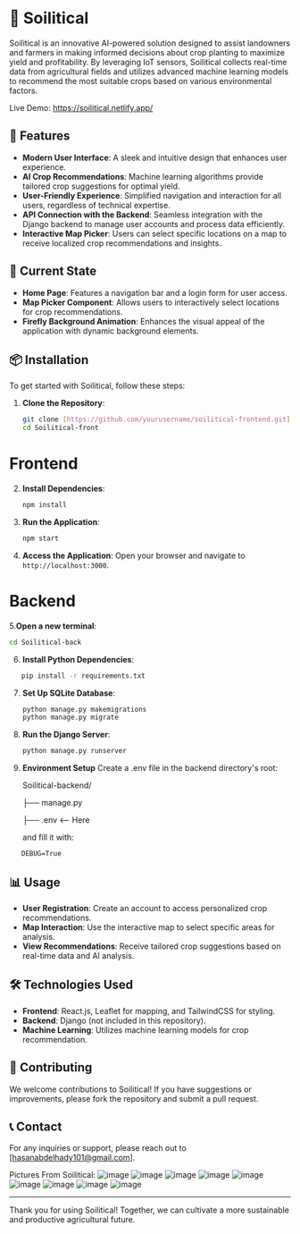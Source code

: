 # 🌱 **Soilitical**

Soilitical is an innovative AI-powered solution designed to assist landowners and farmers in making informed decisions about crop planting to maximize yield and profitability. By leveraging IoT sensors, Soilitical collects real-time data from agricultural fields and utilizes advanced machine learning models to recommend the most suitable crops based on various environmental factors.

Live Demo: https://soilitical.netlify.app/

## 🚀 **Features**

- **Modern User Interface**: A sleek and intuitive design that enhances user experience.
- **AI Crop Recommendations**: Machine learning algorithms provide tailored crop suggestions for optimal yield.
- **User-Friendly Experience**: Simplified navigation and interaction for all users, regardless of technical expertise.
- **API Connection with the Backend**: Seamless integration with the Django backend to manage user accounts and process data efficiently.
- **Interactive Map Picker**: Users can select specific locations on a map to receive localized crop recommendations and insights.

## 🌾 **Current State**

- **Home Page**: Features a navigation bar and a login form for user access.
- **Map Picker Component**: Allows users to interactively select locations for crop recommendations.
- **Firefly Background Animation**: Enhances the visual appeal of the application with dynamic background elements.

## 📦 **Installation**

To get started with Soilitical, follow these steps:

1. **Clone the Repository**:

   ```bash
   git clone [https://github.com/yourusername/soilitical-frontend.git](https://github.com/Soilitical/Soilitical2.0.git)
   cd Soilitical-front
   ```

# **Frontend**

2. **Install Dependencies**:

   ```bash
   npm install
   ```

3. **Run the Application**:

   ```bash
   npm start
   ```

4. **Access the Application**: Open your browser and navigate to `http://localhost:3000`.

# **Backend**

5.**Open a new terminal**:

```bash
cd Soilitical-back
```

6. **Install Python Dependencies**:

```bash
   pip install -r requirements.txt
```

7. **Set Up SQLite Database**:
   ```bash
   python manage.py makemigrations
   python manage.py migrate
   ```
8. **Run the Django Server**:
   ```bash
   python manage.py runserver
   ```
9. **Environment Setup**
   Create a .env file in the backend directory's root:

   Soilitical-backend/

   ├── manage.py

   ├── .env <-- Here

   and fill it with:

```SECRET_KEY=your_django_secret_key_here
   DEBUG=True
```

## 📊 **Usage**

- **User Registration**: Create an account to access personalized crop recommendations.
- **Map Interaction**: Use the interactive map to select specific areas for analysis.
- **View Recommendations**: Receive tailored crop suggestions based on real-time data and AI analysis.

## 🛠️ **Technologies Used**

- **Frontend**: React.js, Leaflet for mapping, and TailwindCSS for styling.
- **Backend**: Django (not included in this repository).
- **Machine Learning**: Utilizes machine learning models for crop recommendation.

## 🤝 **Contributing**

We welcome contributions to Soilitical! If you have suggestions or improvements, please fork the repository and submit a pull request.

## 📞 **Contact**

For any inquiries or support, please reach out to [hasanabdelhady101@gmail.com].

Pictures From Soilitical:
![image](https://github.com/user-attachments/assets/356962da-dbcc-42f8-b31f-a84590091bb6)
![image](https://github.com/user-attachments/assets/414ae31c-3d81-4247-a427-6e0fbfdcb0e5)
![image](https://github.com/user-attachments/assets/dc53aaad-3940-4169-a958-60ee324040ff)
![image](https://github.com/user-attachments/assets/9dc8a3b5-2985-401a-ac55-cc2ec6061f1b)
![image](https://github.com/user-attachments/assets/a713c28d-b7f8-44d1-988b-33068da66b3e)
![image](https://github.com/user-attachments/assets/042c41d7-7d9a-4a84-995c-e729338b587e)
![image](https://github.com/user-attachments/assets/78557ed9-b8e0-4ed7-9fa8-5705ef3ef39e)
![image](https://github.com/user-attachments/assets/9da3f945-afe2-4b01-a6cd-fb659c3d13b5)
![image](https://github.com/user-attachments/assets/ed0c9f28-17e2-49ee-8045-6ffd7bcaa180)

---

Thank you for using Soilitical! Together, we can cultivate a more sustainable and productive agricultural future.
